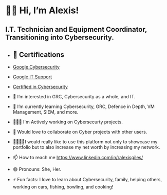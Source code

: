 <h1>👋🏻 Hi, I’m Alexis!</h1>
<h2> I.T. Technician and Equipment Coordinator, Transitioning into Cybersecurity.</h2>

- <h2>📜 Certifications</h2>

- [Google Cybersecurity](https://coursera.org/share/8690a9fbb023632dba21ab154d1fc8b2)
- [Google IT Support](https://coursera.org/share/eee6f862baac9308c55626eb9ada2fae)
- [Certified in Cybersecurity](https://coursera.org/share/fd7d27145a86743806e19959ad27417e)


- 👀 I’m interested in GRC, Cybersecurity as a whole, and IT.

- 🌱 I’m currently learning Cybersecurity, GRC, Defence in Depth, VM Management, SIEM, and more.

- 👩🏻‍💻 I'm Actively working on Cybersecurty projects. 

- 💞️ Would love to collaborate on Cyber projects with other users.

- 🫱🏽‍🫲🏼I would really like to use this platform not only to showcase my portfolio but to also increase my net worth by increasing my network.

- 📫 How to reach me https://www.linkedin.com/in/ralexisgiles/

- 😄 Pronouns: She, Her.

- ⚡ Fun facts: I love to learn about Cybersecurity, family, helping others, working on cars, fishing, bowling, and cooking! 

<!---
Alexis-Giles/Alexis-Giles is a ✨ special ✨ repository because its `README.md` (this file) appears on your GitHub profile.
You can click the Preview link to take a look at your changes.
--->
